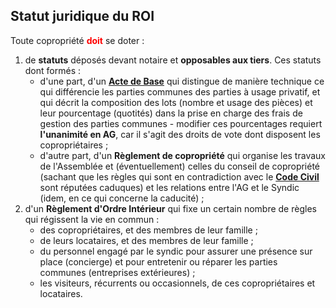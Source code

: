 ## Statut juridique du ROI

Toute copropriété <font color="red"><b>doit</b></font> se doter :

1. de **statuts** déposés devant notaire et **opposables aux tiers**. Ces statuts dont formés :
    * d'une part, d'un **[Acte de Base](Acte_de_Base.pdf)** qui distingue de manière technique ce qui différencie les parties communes des parties à usage privatif, et qui décrit la composition des lots (nombre et usage des pièces) et leur pourcentage (quotités) dans la prise en charge des frais de gestion des parties communes - modifier ces pourcentages requiert **l'unanimité en AG**, car il s'agit des droits de vote dont disposent les copropriétaires ;
    * d'autre part, d'un **Règlement de copropriété** qui organise les travaux de l'Assemblée et (éventuellement) celles du conseil de copropriété (sachant que les règles qui sont en contradiction avec le **[Code Civil](Code_Civil_coproprietes.pdf)** sont réputées caduques) et les relations entre l'AG et le Syndic (idem, en ce qui concerne la caducité) ;
2. d'un **Règlement d'Ordre Intérieur** qui fixe un certain nombre de règles qui régissent la vie en commun :
    * des copropriétaires, et des membres de leur famille ;
    * de leurs locataires, et des membres de leur famille ;
    * du personnel engagé par le syndic pour assurer une présence sur place (concierge) et pour entretenir ou réparer les parties communes (entreprises extérieures) ;
    * les visiteurs, récurrents ou occasionnels, de ces copropriétaires et locataires.
